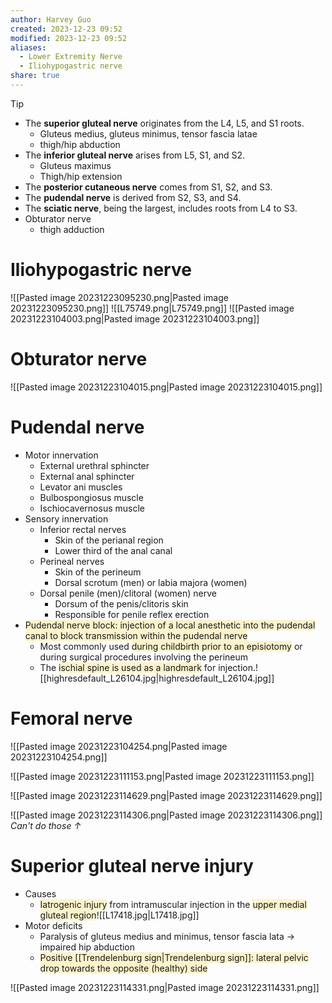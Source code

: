 ```yaml
---
author: Harvey Guo
created: 2023-12-23 09:52
modified: 2023-12-23 09:52
aliases:
  - Lower Extremity Nerve
  - Iliohypogastric nerve
share: true
---
```

>[!tip] 
>- The **superior gluteal nerve** originates from the L4, L5, and S1 roots.
>	- Gluteus medius, gluteus minimus, tensor fascia latae
>	- thigh/hip abduction
>- The **inferior gluteal nerve** arises from L5, S1, and S2.
>	- Gluteus maximus
>	- Thigh/hip extension
>- The **posterior cutaneous nerve** comes from S1, S2, and S3.
>- The **pudendal nerve** is derived from S2, S3, and S4.
>- The **sciatic nerve**, being the largest, includes roots from L4 to S3.
>- Obturator nerve
>	- thigh adduction
# Iliohypogastric nerve
![[Pasted image 20231223095230.png|Pasted image 20231223095230.png]]
![[L75749.png|L75749.png]]
![[Pasted image 20231223104003.png|Pasted image 20231223104003.png]]
# Obturator nerve
![[Pasted image 20231223104015.png|Pasted image 20231223104015.png]]
# Pudendal nerve 
- Motor innervation
	- External urethral sphincter
	- External anal sphincter
	- Levator ani muscles
	- Bulbospongiosus muscle
	- Ischiocavernosus muscle
- Sensory innervation
	- Inferior rectal nerves
		- Skin of the perianal region
		- Lower third of the anal canal
	- Perineal nerves
		- Skin of the perineum
		- Dorsal scrotum (men) or labia majora (women)
	- Dorsal penile (men)/clitoral (women) nerve
		- Dorsum of the penis/clitoris skin
		- Responsible for penile reflex erection
- <span style="background:rgba(240, 200, 0, 0.2)">Pudendal nerve block: injection of a local anesthetic into the pudendal canal to block transmission within the pudendal nerve</span>
	- Most commonly used <span style="background:rgba(240, 200, 0, 0.2)">during childbirth prior to an episiotomy</span> or during surgical procedures involving the perineum
	- The <span style="background:rgba(240, 200, 0, 0.2)">ischial spine is used as a landmark</span> for injection.![[highresdefault_L26104.jpg|highresdefault_L26104.jpg]]
# Femoral nerve
![[Pasted image 20231223104254.png|Pasted image 20231223104254.png]]

![[Pasted image 20231223111153.png|Pasted image 20231223111153.png]]

![[Pasted image 20231223114629.png|Pasted image 20231223114629.png]]

![[Pasted image 20231223114306.png|Pasted image 20231223114306.png]]
*Can't do those ↑*
# Superior gluteal nerve injury
- Causes
	- <span style="background:rgba(240, 200, 0, 0.2)">Iatrogenic injury</span> from intramuscular injection in the <span style="background:rgba(240, 200, 0, 0.2)">upper medial gluteal region</span>![[L17418.jpg|L17418.jpg]]
- Motor deficits
	- Paralysis of gluteus medius and minimus, tensor fascia lata → impaired hip abduction
	- <span style="background:rgba(240, 200, 0, 0.2)">Positive [[Trendelenburg sign|Trendelenburg sign]]: lateral pelvic drop towards the opposite (healthy) side</span>

![[Pasted image 20231223114331.png|Pasted image 20231223114331.png]]
